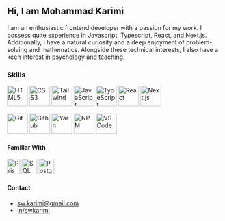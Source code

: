 ## Hi, I am Mohammad Karimi

I am an enthusiastic frontend developer with a passion for my work. I possess quite experience in Javascript, Typescript, React, and Next.js. Additionally, I have a natural curiosity and a deep enjoyment of problem-solving and mathematics. Alongside these technical interests, I also have a keen interest in psychology and teaching.

### Skills

<p align="left">
  <img
    src="https://upload.wikimedia.org/wikipedia/commons/3/38/HTML5_Badge.svg"
    width="48"
    height="48"
    alt="HTML5"
    title="HTML5"
  />
  <img
    src="https://upload.wikimedia.org/wikipedia/commons/7/70/Devicon-css3-plain.svg"
    width="48"
    height="48"
    alt="CSS3"
    title="CSS3"
  />
  <img
    src="https://upload.wikimedia.org/wikipedia/commons/d/d5/Tailwind_CSS_Logo.svg"
    width="48"
    height="48"
    alt="Tailwind"
    title="Tailwind"
  />
  <img
    src="https://upload.wikimedia.org/wikipedia/commons/9/99/Unofficial_JavaScript_logo_2.svg"
    width="48"
    height="48"
    alt="JavaScript"
    title="JavaScript"
  />
  <img
    src="https://upload.wikimedia.org/wikipedia/commons/archive/f/f5/20230616215447%21Typescript.svg"
    width="48"
    height="48"
    alt="TypeScript"
    title="TypeScript"
  />
  <img
    src="https://upload.wikimedia.org/wikipedia/commons/a/a7/React-icon.svg"
    width="48"
    height="48"
    alt="React"
    title="React"
  />
  <img
    src="https://camo.githubusercontent.com/839e314be35bbb7fec490435527a307f8d3cd78d3b39835f7510e0ae78e07935/68747470733a2f2f70726f66696c696e61746f722e7269736861762e6465762f736b696c6c732d6173736574732f6e6578746a732e706e67"
    width="48"
    height="48"
    alt="Next.js"
    title="Next.js"
  />
</p>
<p align="left">
  <img
    src="https://git-scm.com/images/logos/downloads/Git-Icon-1788C.svg"
    width="48"
    height="48"
    alt="Git"
    title="Git"
  />
  <img
    src="https://upload.wikimedia.org/wikipedia/commons/thumb/9/91/Octicons-mark-github.svg/240px-Octicons-mark-github.svg.png"
    width="48"
    height="48"
    alt="Github"
    title="Github"
  />
  <img
    src="https://github.com/yarnpkg/assets/blob/76d30ca2aebed5b73ea8131d972218fb860bd32d/yarn-kitten-circle.svg"
    width="48"
    height="48"
    alt="Yarn"
    title="Yarn"
  />
  <img
    src="https://upload.wikimedia.org/wikipedia/commons/d/db/Npm-logo.svg"
    width="48"
    height="48"
    alt="NPM"
    title="NPM"
  />
  <img
    src="https://upload.wikimedia.org/wikipedia/commons/1/1c/Visual_Studio_Code_1.35_icon.png"
    width="48"
    height="48"
    alt="VSCode"
    title="VSCode"
  />
</p>

#### Familiar With

<p align="left">
  <img
    src="https://seeklogo.com/images/P/prisma-logo-3805665B69-seeklogo.com.png"
    width="30"
    height="36"
    alt="Prisma"
    title="Prisma"
  />
  <img
    src="https://www.svgrepo.com/show/255832/sql.svg"
    width="36"
    height="36"
    alt="SQL"
    title="SQL"
  />
  <img
    src="https://wiki.postgresql.org/images/3/30/PostgreSQL_logo.3colors.120x120.png"
    width="36"
    height="36"
    alt="Postgresql"
    title="Postgresql"
  />
</p>

#### Contact

<ul>
  <li>
    <a href="mailto:sw.karimi@gmail.com">sw.karimi@gmail.com</a>
  </li>
  <li>
    <a href="https://www.linkedin.com/in/swkarimi/">in/swkarimi</a>
  </li>
</ul>


